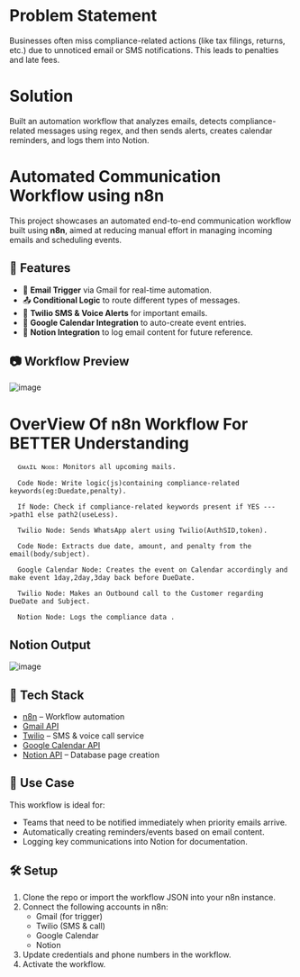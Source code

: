 # Problem Statement

Businesses often miss compliance-related actions (like tax filings, returns, etc.) due to unnoticed email or SMS notifications. This leads to penalties and late fees.

# Solution 

Built an automation workflow that analyzes emails, detects compliance-related messages using regex, and then sends alerts, creates calendar reminders, and logs them into Notion.

# Automated Communication Workflow using n8n

This project showcases an automated end-to-end communication workflow built using **n8n**, aimed at reducing manual effort in managing incoming emails and scheduling events.

## 🚀 Features

- 🔔 **Email Trigger** via Gmail for real-time automation.
- 📤 **Conditional Logic** to route different types of messages.
- 💬 **Twilio SMS & Voice Alerts** for important emails.
- 📅 **Google Calendar Integration** to auto-create event entries.
- 📝 **Notion Integration** to log email content for future reference.

## 📷 Workflow Preview

![image](https://github.com/user-attachments/assets/e75ae133-a03d-4b38-8bb8-7a726549614e)

   # OverView Of n8n Workflow For BETTER Understanding

      ɢᴍᴀɪʟ ɴᴏᴅᴇ: Monitors all upcoming mails.

      Code Node: Write logic(js)containing compliance-related keywords(eg:Duedate,penalty).

      If Node: Check if compliance-related keywords present if YES --->path1 else path2(useLess).

      Twilio Node: Sends WhatsApp alert using Twilio(AuthSID,token).

      Code Node: Extracts due date, amount, and penalty from the email(body/subject).

      Google Calendar Node: Creates the event on Calendar accordingly and make event 1day,2day,3day back before DueDate.

      Twilio Node: Makes an Outbound call to the Customer regarding DueDate and Subject.

      Notion Node: Logs the compliance data .


## Notion Output

![image](https://github.com/user-attachments/assets/d90d0651-b60e-43c5-9d5d-ca69745ff2a3)


## 🔧 Tech Stack

- [n8n](https://n8n.io/) – Workflow automation
- [Gmail API](https://developers.google.com/gmail/api)
- [Twilio](https://www.twilio.com/) – SMS & voice call service
- [Google Calendar API](https://developers.google.com/calendar)
- [Notion API](https://developers.notion.com/) – Database page creation

## 📌 Use Case

This workflow is ideal for:
- Teams that need to be notified immediately when priority emails arrive.
- Automatically creating reminders/events based on email content.
- Logging key communications into Notion for documentation.

## 🛠️ Setup

1. Clone the repo or import the workflow JSON into your n8n instance.
2. Connect the following accounts in n8n:
   - Gmail (for trigger)
   - Twilio (SMS & call)
   - Google Calendar
   - Notion
3. Update credentials and phone numbers in the workflow.
4. Activate the workflow.




